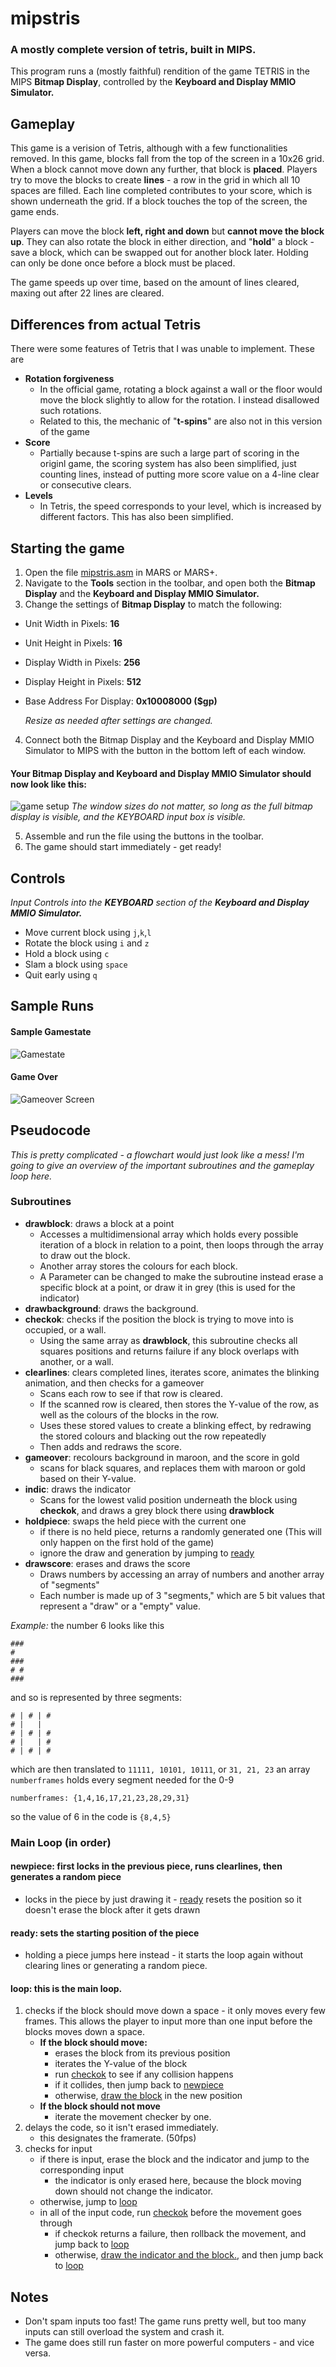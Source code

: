 # mipstris
### A mostly complete version of tetris, built in MIPS.
This program runs a (mostly faithful) rendition of the game TETRIS in the MIPS **Bitmap Display**, controlled by the **Keyboard and Display MMIO Simulator.**

## Gameplay
This game is a verision of Tetris, although with a few functionalities removed.
In this game, blocks fall from the top of the screen in a 10x26 grid. When a block cannot move down any further, that block is **placed**. Players try to move the blocks to create **lines** - a row in the grid in which all 10 spaces are filled. Each line completed contributes to your score, which is shown underneath the grid. If a block touches the top of the screen, the game ends.

Players can move the block **left, right and down** but **cannot move the block up**. They can also rotate the block in either direction, and "**hold**" a block - save a block, which can be swapped out for another block later. Holding can only be done once before a block must be placed.

The game speeds up over time, based on the amount of lines cleared, maxing out after 22 lines are cleared. 
## Differences from actual Tetris
There were some features of Tetris that I was unable to implement. These are
- **Rotation forgiveness**
  - In the official game, rotating a block against a wall or the floor would move the block slightly to allow for the rotation. I instead disallowed such rotations.
  - Related to this, the mechanic of "**t-spins**" are also not in this version of the game
- **Score**
  - Partially because t-spins are such a large part of scoring in the originl game, the scoring system has also been simplified, just counting lines, instead of putting more score value on a 4-line clear or consecutive clears.
- **Levels**
  - In Tetris, the speed corresponds to your level, which is increased by different factors. This has also been simplified.
  

## Starting the game
1. Open the file [mipstris.asm](/mipstris.asm) in MARS or MARS+.
2. Navigate to the **Tools** section in the toolbar, and open both the **Bitmap Display** and the **Keyboard and Display MMIO Simulator.**
3. Change the settings of **Bitmap Display** to match the following:

- Unit Width in Pixels: **16**
- Unit Height in Pixels: **16**
- Display Width in Pixels: **256**
- Display Height in Pixels: **512**
- Base Address For Display: **0x10008000 ($gp)**

  *Resize as needed after settings are changed.*

4. Connect both the Bitmap Display and the Keyboard and Display MMIO Simulator to MIPS with the button in the bottom left of each window.
  
  #### Your Bitmap Display and Keyboard and Display MMIO Simulator should now look like this:
![game setup](/images/gamesetup.png)
  *The window sizes do not matter, so long as the full bitmap display is visible, and the KEYBOARD input box is visible.*
  
5. Assemble and run the file using the buttons in the toolbar.
6. The game should start immediately - get ready!
## Controls
*Input Controls into the **KEYBOARD** section of the **Keyboard and Display MMIO Simulator.***
- Move current block using `j`,`k`,`l`
- Rotate the block using `i` and `z`
- Hold a block using `c`
- Slam a block using `space` 
- Quit early using `q`
## Sample Runs
#### Sample Gamestate
![Gamestate](images/samplerun.png)
#### Game Over
![Gameover Screen](images/gameover.png)

## Pseudocode
*This is pretty complicated - a flowchart would just look like a mess! I'm going to give an overview of the important subroutines and the gameplay loop here.*

### Subroutines
- **drawblock**: draws a block at a point
   - Accesses a multidimensional array which holds every possible iteration of a block in relation to a point, then loops through the array to draw out the block.
   - Another array stores the colours for each block.
   - A Parameter can be changed to make the subroutine instead erase a specific block at a point, or draw it in grey (this is used for the indicator)
-  **drawbackground**: draws the background.
-  **checkok**: checks if the position the block is trying to move into is occupied, or a wall.
   - Using the same array as **drawblock**, this subroutine checks all squares positions and returns failure if any block overlaps with another, or a wall.
-  **clearlines**: clears completed lines, iterates score, animates the blinking animation, and then checks for a gameover
   - Scans each row to see if that row is cleared.
   - If the scanned row is cleared, then stores the Y-value of the row, as well as the colours of the blocks in the row.
   - Uses these stored values to create a blinking effect, by redrawing the stored colours and blacking out the row repeatedly
   - Then adds and redraws the score.
- **gameover**: recolours background in maroon, and the score in gold
   - scans for black squares, and replaces them with maroon or gold based on their Y-value.
- **indic**: draws the indicator
   - Scans for the lowest valid position underneath the block using **checkok**, and draws a grey block there using **drawblock** 
- **holdpiece**: swaps the held piece with the current one
   - if there is no held piece, returns a randomly generated one (This will only happen on the first hold of the game)
   - ignore the draw and generation by jumping to [ready](#ready-sets-the-starting-position-of-the-piece)
- **drawscore**: erases and draws the score
   - Draws numbers by accessing an array of numbers and another array of "segments"
   - Each number is made up of 3 "segments," which are 5 bit values that represent a "draw" or a "empty" value.

*Example:*
the number 6 looks like this
```
###
# 
###
# #
###
```
and so is represented by three segments:
```
# | # | #
# |   | 
# | # | #
# |   | #
# | # | #
```
which are then translated to `11111, 10101, 10111`, or `31, 21, 23`
an array `numberframes` holds every segment needed for the 0-9

`numberframes: {1,4,16,17,21,23,28,29,31}`

so the value of 6 in the code is `{8,4,5}`

### Main Loop (in order)

#### **newpiece**: first locks in the previous piece, runs clearlines, then generates a random piece
- locks in the piece by just drawing it - [ready](#ready-sets-the-starting-position-of-the-piece) resets the position so it doesn't erase the block after it gets drawn
#### **ready**: sets the starting position of the piece
- holding a piece jumps here instead - it starts the loop again without clearing lines or generating a random piece.
#### **loop**: this is the main loop.
1. checks if the block should move down a space - it only moves every few frames. This allows the player to input more than one input before the blocks moves down a space.
    - **If the block should move:**
      - erases the block from its previous position
      - iterates the Y-value of the block
      - run [checkok](#subroutines) to see if any collision happens
      - if it collides, then jump back to [newpiece](#newpiece-first-locks-in-the-previous-piece-runs-clearlines-then-generates-a-random-piece)
      - otherwise, [draw the block](#subroutines) in the new position
    - **If the block should not move**
      - iterate the movement checker by one.
2. delays the code, so it isn't erased immediately.
    - this designates the framerate. (50fps)
4. checks for input
    - if there is input, erase the block and the indicator and jump to the corresponding input
      - the indicator is only erased here, because the block moving down should not change the indicator.
    - otherwise, jump to [loop](#loop-this-is-the-main-loop)
    - in all of the input code, run [checkok](#subroutines) before the movement goes through
      - if checkok returns a failure, then rollback the movement, and jump back to [loop](#loop-this-is-the-main-loop)
      - otherwise, [draw the indicator and the block.](#subroutines), and then jump back to [loop](#loop-this-is-the-main-loop)

## Notes
- Don't spam inputs too fast! The game runs pretty well, but too many inputs can still overload the system and crash it.
- The game does still run faster on more powerful computers - and vice versa.
